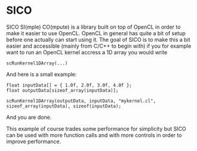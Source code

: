SICO
=============

SICO SI(mple) CO(mpute) is a library built on top of OpenCL in order to make it easier to use OpenCL. OpenCL in general has quite a bit of setup before one actually can start using it. The goal of SICO is to make this a bit easier and accessible (mainly from C/C++ to begin with) if you for example want to run an OpenCL kernel accress a 1D array you would write

```
scRunKernel1DArray(...)
```  
  
And here is a small example:

```
float inputData[] = { 1.0f, 2.0f, 3.0f, 4.0f };
float outputData[sizeof_array(inputData)];

scRunKernel1DArray(outputData, inputData, "mykernel.cl", sizeof_array(inputData), sizeof(inputData);
```

And you are done.

This example of course trades some performance for simplicity but SICO can be used with more function calls and with more controls in order to improve performance.

